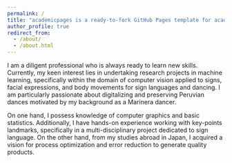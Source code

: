 ```yaml
---
permalink: /
title: "academicpages is a ready-to-fork GitHub Pages template for academic personal websites"
author_profile: true
redirect_from: 
  - /about/
  - /about.html
---
```


I am a diligent professional who is always ready to learn new skills. Currently, my keen interest lies in undertaking research projects in machine learning, specifically within the domain of computer vision applied to signs, facial expressions, and body movements for sign languages and dancing. I am particularly passionate about digitalizing and preserving Peruvian dances motivated by my background as a Marinera dancer.

On one hand, I possess knowledge of computer graphics and basic statistics. Additionally, I have hands-on experience working with key-points landmarks, specifically in a multi-disciplinary project dedicated to sign language. On the other hand, from my studies abroad in Japan, I acquired a vision for process optimization and error reduction to generate quality products.
